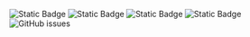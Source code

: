 ![Static Badge](https://img.shields.io/badge/blacklists-61-000000) ![Static Badge](https://img.shields.io/badge/blacklisted-2998750-cc0000) ![Static Badge](https://img.shields.io/badge/whitelisted-2251-00CC00) ![Static Badge](https://img.shields.io/badge/streaming_blacklist-28107-000000) ![GitHub issues](https://img.shields.io/github/issues/fabriziosalmi/blacklists)
